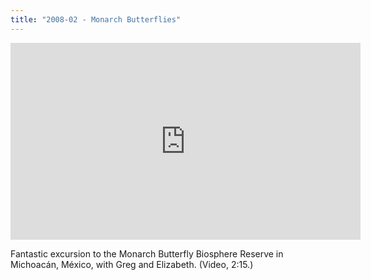 ```yaml
---
title: "2008-02 - Monarch Butterflies"
---
```


<div class="embed-responsive embed-responsive-16by9">
  <iframe width="560" height="315" src="https://www.youtube.com/embed/pNRdtHTIoYg" frameborder="0" allow="accelerometer; autoplay; encrypted-media; gyroscope; picture-in-picture" allowfullscreen></iframe>
</div>

Fantastic excursion to the Monarch Butterfly Biosphere Reserve in Michoacán, México, with Greg and Elizabeth. (Video, 2:15.)
<!--stackedit_data:
eyJoaXN0b3J5IjpbMTk5NTExNjEyMCwxNDg4NzY3ODkzLDE5OT
UxMTYxMjBdfQ==
-->